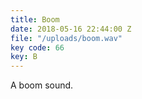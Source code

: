 ```yaml
---
title: Boom
date: 2018-05-16 22:44:00 Z
file: "/uploads/boom.wav"
key code: 66
key: B
---
```


A boom sound.